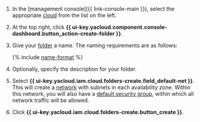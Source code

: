1. In the [management console]({{ link-console-main }}), select the appropriate [cloud](../resource-manager/concepts/resources-hierarchy.md#cloud) from the list on the left.
1. At the top right, click **{{ ui-key.yacloud.component.console-dashboard.button_action-create-folder }}**.
1. Give your [folder](../resource-manager/concepts/resources-hierarchy.md#folder) a name. The naming requirements are as follows:

    {% include [name-format](name-format.md) %}

1. Optionally, specify the description for your folder.
1. Select **{{ ui-key.yacloud.iam.cloud.folders-create.field_default-net }}**. This will create a [network](../vpc/concepts/network.md#network) with subnets in each availability zone. Within this network, you will also have a [default security group](../vpc/concepts/security-groups.md#default-security-group), within which all network traffic will be allowed.
1. Click **{{ ui-key.yacloud.iam.cloud.folders-create.button_create }}**.
